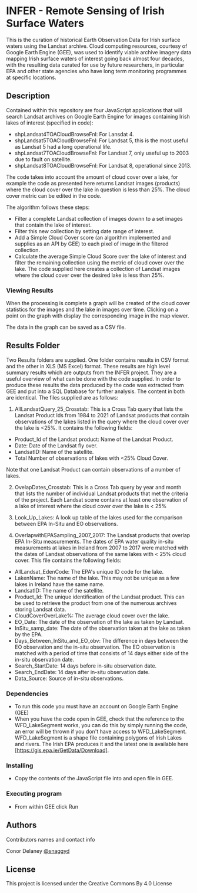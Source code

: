 # INFER - Remote Sensing of Irish Surface Waters

This is the curation of historical Earth Observation Data for Irish surface waters using the Landsat archive. Cloud computing resources, courtesy of Google Earth Engine (GEE), was used to identify viable archive imagery data mapping Irish surface waters of interest going back almost four decades, with the resulting data curated for use by future researchers, in particular EPA and other state agencies who have long term monitoring programmes at specific locations.

## Description

Contained within this repository are four JavaScript applications that will search Landsat archives on Google Earth Engine for images containing Irish lakes of interest (specified in code): 

* shpLandsat4TOACloudBrowseFnl: For Lansdat 4.
* shpLandsat5TOACloudBrowseFnl: For Landsat 5, this is the most useful as Landsat 5 had a long operational life.
* shpLandsat7TOACloudBrowseFnl: For Landsat 7, only useful up to 2003 due to fault on satellite.
* shpLandsat8TOACloudBrowseFnl: For Landsat 8, operational since 2013.

The code takes into account the amount of cloud cover over a lake, for example the code as presented here returns Landsat images (products) where the cloud cover over the lake in question is less than 25%. The cloud cover metric can be edited in the code. 

The algorithm follows these steps:

* Filter a complete Landsat collection of images downn to a set images that contain the lake of interest.
* Filter this new collection by setting date range of interest.
* Add a Simple Cloud Cover score (an algorithm implemented and supplies as an API by GEE) to each pixel of image in the filtered collection.
* Calculate the average Simple Cloud Score over the lake of interest and filter the remaining collection using the metric of cloud cover over the lake. The code supplied here creates a collection of Landsat images where the cloud cover over the desired lake is less than 25%. 

### Viewing Results

When the processing is complete a graph will be created of the cloud cover statistics for the images and the lake in images over time. Clicking on a point on the graph with display the corresponding image in the map viewer.

The data in the graph can be saved as a CSV file.

## Results Folder

Two Results folders are supplied. One folder contains results in CSV format and the other in XLS (MS Excel) format. These results are high level summary results which are outputs from the INFER project. They are a useful overview of what can be done with the code supplied. In order to produce these results the data produced by the code was extracted from GEE and put into a SQL Database for further analysis. The content in both are identical. The files supplied are as follows:

1) AllLandsatQuery_25_Crosstab: This is a Cross Tab query that lists the Landsat Product Ids from 1984 to 2021 of Landsat products that contain observations of the lakes listed in the query where the cloud cover over the lake is <25%. It contains the following fields:

* Product_Id of the Landsat product: Name of the Landsat Product.
* Date: Date of the Landsat fly over.
* LandsatID: Name of the satellite.
* Total Number of observations of lakes with <25% Cloud Cover. 

Note that one Landsat Product can contain observations of a number of lakes.

2) OvelapDates_Crosstab: This is a Cross Tab query by year and month that lists the number of individual Landsat products that met the criteria of the project. Each Landsat scene contains at least one observation of a lake of interest where the cloud cover over the lake is < 25%

3) Look_Up_Lakes: A look up table of the lakes used for the comparison between EPA In-Situ and EO observations.

4) OverlapwithEPASampling_2007_2017: The Landsat products that overlap EPA In-Situ measurements. The dates of EPA water quality in-situ measurements at lakes in Ireland from 2007 to 2017 were matched with the dates of Landsat observations of the same lakes with < 25% cloud cover. This file contains the following fields:

* AllLandsat_EdenCode: The EPA's unique ID code for the lake. 
* LakenName: The name of the lake. This may not be unique as a few lakes in Ireland have the same name.
* LandsatID: The name of the satellite.
* Product_Id: The unique identification of the Landsat product. This can be used to retrieve the product from one of the numerous archives storing Landsat data.
* CloudCoverOverLake%: The average cloud cover over the lake.
* EO_Date: The date of the observation of the lake as taken by Landsat.
* InSitu_samp_date: The date of the observation taken at the lake as taken by the EPA.
* Days_Between_InSitu_and_EO_obv: The difference in days between the EO observation and the in-situ observation. The EO observation is matched with a period of time that consists of 14 days either side of the in-situ observation date.
* Search_StartDate: 14 days before in-situ observation date.
* Search_EndDate: 14 days after in-situ observation date.
* Data_Source: Source of in-situ observations.

### Dependencies

* To run this code you must have an account on Google Earth Engine (GEE)
* When you have the code open in GEE, check that the reference to the WFD_LakeSegment works, you can do this by simply running the code, an error will be thrown if you don't have access to WFD_LakeSegment. WFD_LakeSegment is a shape file containing polygons of Irish Lakes and rivers. The Irish EPA produces it and the latest one is available here [https://gis.epa.ie/GetData/Download].

### Installing

* Copy the contents of the JavaScript file into and open file in GEE.

### Executing program

* From within GEE click Run

## Authors

Contributors names and contact info

Conor Delaney   [@snaggyd](https://twitter.com/snaggyd)

## License

This project is licensed under the Creative Commons By 4.0 License


